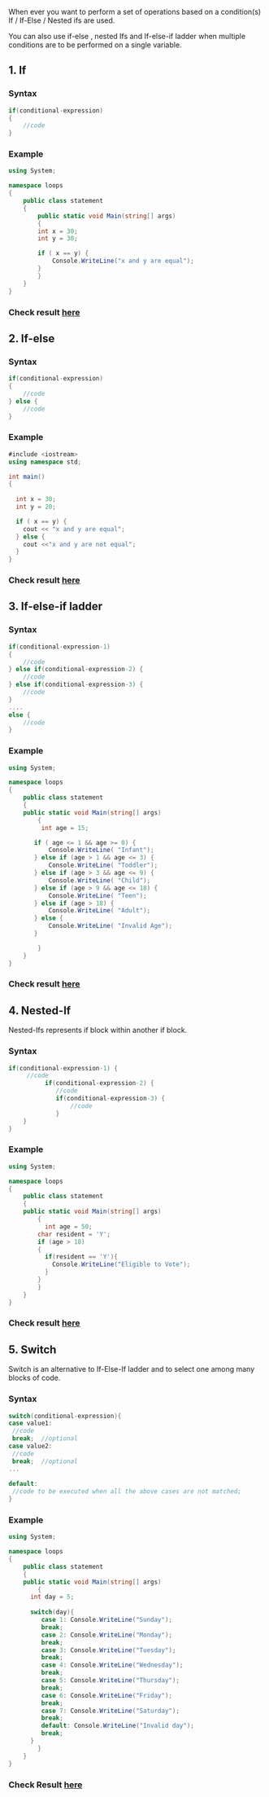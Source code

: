 When ever you want to perform a set of operations based on a condition(s) If / If-Else / Nested ifs are used.

You can also use if-else , nested Ifs and If-else-if ladder when multiple conditions are to be performed on a single variable.

## 1. If

### Syntax

```c#
if(conditional-expression)
{
    //code
}
```
### Example

```c#
using System;

namespace loops
{
	public class statement
	{
		public static void Main(string[] args)
		{
        int x = 30;
        int y = 30;

        if ( x == y) {
            Console.WriteLine("x and y are equal");
        }
		}
	}
}
```
### Check result [here](https://onecompiler.com/csharp/3vt56y88t)

## 2. If-else

### Syntax

```c#
if(conditional-expression)
{
    //code
} else {
    //code
}
```
### Example

```c#
#include <iostream>
using namespace std;

int main() 
{
  
  int x = 30;
  int y = 20;

  if ( x == y) {
    cout << "x and y are equal";
  } else {
    cout <<"x and y are not equal";  
  }
}
```
### Check result [here](https://onecompiler.com/csharp/3vt5kcn54)

## 3. If-else-if ladder

### Syntax
```c#
if(conditional-expression-1)
{
    //code
} else if(conditional-expression-2) {
    //code
} else if(conditional-expression-3) {
    //code
}
....
else {
    //code
}
```

### Example
```c#
using System;

namespace loops
{
	public class statement
	{
	public static void Main(string[] args)
		{
	     int age = 15;

       if ( age <= 1 && age >= 0) {
           Console.WriteLine( "Infant");
       } else if (age > 1 && age <= 3) {
           Console.WriteLine( "Toddler");
       } else if (age > 3 && age <= 9) {
           Console.WriteLine( "Child");
       } else if (age > 9 && age <= 18) {
           Console.WriteLine( "Teen");
       } else if (age > 18) {
           Console.WriteLine( "Adult");
       } else {
           Console.WriteLine( "Invalid Age");
       }

		}
	}
}
```
### Check result [here](https://onecompiler.com/csharp/3vt5kkj2d)

## 4. Nested-If

Nested-Ifs represents if block within another if block. 

### Syntax
```c#
if(conditional-expression-1) {    
     //code    
          if(conditional-expression-2) {  
             //code
             if(conditional-expression-3) {
                 //code
             }  
    }    
}
```

### Example
```c#
using System;

namespace loops
{
	public class statement
	{
	public static void Main(string[] args)
		{
	      int age = 50;
        char resident = 'Y';
        if (age > 18)
        {
          if(resident == 'Y'){
            Console.WriteLine("Eligible to Vote");
          }
        }
		}
	}
}
```
### Check result [here](https://onecompiler.com/csharp/3vt5kvgkd)

## 5. Switch

Switch is an alternative to If-Else-If ladder and to select one among many blocks of code.

### Syntax

```c#
switch(conditional-expression){    
case value1:    
 //code    
 break;  //optional  
case value2:    
 //code    
 break;  //optional  
...    
    
default:     
 //code to be executed when all the above cases are not matched;    
} 
```
### Example
```c#
using System;

namespace loops
{
	public class statement
	{
	public static void Main(string[] args)
		{
      int day = 5;
       
      switch(day){
         case 1: Console.WriteLine("Sunday");
         break;
         case 2: Console.WriteLine("Monday");
         break;
         case 3: Console.WriteLine("Tuesday");
         break;
         case 4: Console.WriteLine("Wednesday");
         break;
         case 5: Console.WriteLine("Thursday");
         break;
         case 6: Console.WriteLine("Friday");
         break;
         case 7: Console.WriteLine("Saturday");
         break;
         default: Console.WriteLine("Invalid day");
         break; 
      }
		}
	}
}
```
###  Check Result [here](https://onecompiler.com/csharp/3vt5m5f4q)
